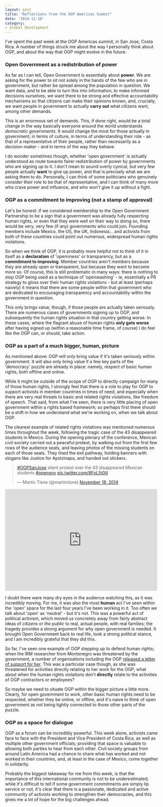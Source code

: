 ```yaml
---
layout: post
title: "Reflections from the OGP Americas Summit"
date: '2014-11-16'
category:
- Global Development
---
```


I've spent the past week at the OGP Americas summit, in San Jose, Costa Rica. A number of things struck me about the way I personally think about OGP, and about the way that OGP might evolve in the future. 

<!--more-->


### Open Government as a redistribution of power

As far as I can tell, Open Government is essentially about **power**. We are asking for the power to sit not solely in the hands of the few who are in government, but rather be spread among the population in question. We want data, and to be able to turn this into information, to make informed decisions ourselves, we want there to be strong and effective accountability mechanisms so that citizens can make their opinions known, and, crucially, we want people in government to actually **carry out** what citizens want, among other demands.

This is an enormous set of demands. This, if done right, would be a total change in the way basically everyone around the world understands *democratic governments*. It would change the most for those actually in government; in terms of culture, in terms of understanding their role - as that of a representative of their people, rather than necessarily as a decision-maker - and in terms of the way they behave.

I do wonder sometimes though, whether 'open government' is actually understood as route towards fairer redistribution of power by governments who are signing up to it. I don't mean to sound overly cynical, but very few people actually **want** to give up power, and that is precisely what we are asking them to do. Personally, I can think of some politicians who genuinely consider their role to be that of representative, and I can think of many more who crave power and influence, and who won't give it up without a fight.

### OGP as a commitment to improving (not a stamp of approval)

Let's be honest: if we considered membership to the Open Government Partnership to be a sign that a government was already fully respecting human rights, or even that they were well on their way to doing so, there would be very, very few (if any) governments who could join. Founding members include Mexico, the US, the UK, Indonesia... and activists from both of these countries could point out numerous, widespread human rights violations.

So when we think of OGP, it is probably more helpful not to think of it in itself as a **declaration** of 'opennness' or transparency, but as a **commitment to improving**. Member countries aren't members because they are already open or transparent, but because they want to become more so. Of course, this is still problematic in many ways: there is nothing to stop OGP being used as a technique of 'openwashing' - ie, essentially a PR strategy to gloss over their human rights violations - but at least (perhaps naively) it means that there are some people within that government who are dedicated to encouraging transparency and accountability within the government in question.

This only brings value, though, if those people are actually taken seriously. There are numerous cases of governments signing up to OGP, and subsequently the human rights situation in that country getting worse. In these cases, where the flagrant abuse of human rights **only gets worse** after having signed up (within a reasonable time frame, of course) I do feel like the OGP can, or should, take action. 

### OGP as a part of a much bigger, human, picture

As mentioned above: OGP will only bring value if it's taken seriously within government. It will also only bring value if a few key parts of the 'democracy' puzzle are already in place: namely, respect of basic human rights, both offline and online.

While it might be outside of the scope of OGP to directly campaign for many of those human rights, I strongly feel that there is a role to play for OGP to support activists in member countries in times of need, and especially when there are very real threats to basic and related rights violations, like freedom of speech. That said, from what I've seen, there is very little placing of open government within a rights based framework; so perhaps first there should be a shift in how we understand what we're working on, when we talk about OGP.

The clearest example of related rights violations was mentioned numerous times throughout the week, following the tragic case of the 43 disappeared students in Mexico. During the opening plenary of the conference, Mexican civil society carried out a peaceful protest, by walking out from the first few rows of the audience seats, and leaving photos of the missing students on each of those seats. They lined the exit pathway, holding banners with slogans like Justice for Ayotzinapa, and handed out stickers.

<blockquote class="twitter-tweet" data-partner="tweetdeck"><p><a href="https://twitter.com/hashtag/OGPSanJose?src=hash">#OGPSanJose</a> silent protest over the 43 disappeared Mexican students <a href="https://twitter.com/hashtag/opengov?src=hash">#opengov</a> <a href="http://t.co/8FoL5j0liI">pic.twitter.com/8FoL5j0liI</a></p>&mdash; Martin Tisne (@martintisne) <a href="https://twitter.com/martintisne/status/534732516784345088">November 18, 2014</a></blockquote>
<script async src="//platform.twitter.com/widgets.js" charset="utf-8"></script>

<iframe src="https://www.flickr.com/photos/ogpsanjose/15814002686/player/" width="500" height="334" frameborder="0" allowfullscreen webkitallowfullscreen mozallowfullscreen oallowfullscreen msallowfullscreen></iframe>

I doubt there were many dry eyes in the audience watching this, as it was incredibly moving. For me, it was also the most **human** act I've seen within the 'open' space for the last four years I've been working in it. Too often we talk about 'open' as 'neutral' - but it's not. This was a powerful act of political activism, which moved us concretely away from fairly abstract ideas of *citizens* or *the public* to real, actual people, with real families; the tragedy provides a strong argument for why open government is needed. It brought Open Government back to real life, took a strong political stance, and I am incredibly grateful that they did this.

So far, I've seen one example of OGP stepping up to defend human rights; when the IRM researcher from Montenegro was threatened by the government, a number of organisations including the OGP [released a letter of support for her](http://www.opengovpartnership.org/blog/open-government-partnership/2014/11/11/ogp-statement-irm-researcher-montenegro). This was a particular case though, as she was threatened for activities directly relating to her work for the OGP; what about when the human rights violations don't **directly** relate to the activities of OGP contractors or employees?

So maybe we need to situate OGP within the bigger picture a little more. Clearly, for open government to work, other basic human rights need to be respected, whether they be online, or offline, and it's naive to think of open government as not being tightly connected to those other parts of the puzzle.

### OGP as a space for dialogue

OGP as a forum can be incredibly powerful. This week alone, activists came face to face with the President and Vice President of Costa Rica, as well as multiple other government officials; providing that space is valuable to allowing both parties to hear from each other. Civil society groups from around Latin America had a chance to share what has worked and not worked in their countries, and, at least in the case of Mexico, come together in solidarity.

Probably the biggest takeaway for me from this week, is that the importance of this international community is not to be underestimated; while it's difficult to tell if some government commitments are simply lip service or not, it's clear that there is a passionate, dedicated and active community of activists working to strengthen their democracies, and this gives me a lot of hope for the big challenges ahead.

